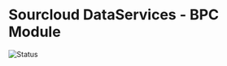 # Sourcloud DataServices - BPC Module

![Status](https://github.com/srcld/dataservice-extjs/.github/workflows/node.js.yml/badge.svg)

